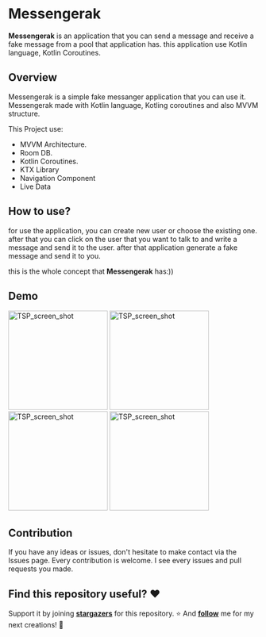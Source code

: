 # Messengerak

**Messengerak** is an application that you can send a message and receive a fake message from a pool that application has. this application use Kotlin language, Kotlin Coroutines.

## Overview

Messengerak is a simple fake messanger application that you can use it. Messengerak made with Kotlin language, Kotling coroutines and also MVVM structure.

This Project use:

- MVVM Architecture.
- Room DB.
- Kotlin Coroutines.
- KTX Library
- Navigation Component
- Live Data

## How to use?

for use the application, you can create new user or choose the existing one. after that you can click on the user that you want to talk to and write a message and send it to the user. after that application generate a fake message and send it to you. 

this is the whole concept that **Messengerak** has:))

## Demo

<img src="https://user-images.githubusercontent.com/75157969/179397519-b8f9f268-4f46-459e-91ab-9770b1a0db2e.jpg" alt="TSP_screen_shot" width="200"/>  
<img src="https://user-images.githubusercontent.com/75157969/179397464-cba8bc37-7e2f-4afc-aca1-52a14b8a2952.jpg" alt="TSP_screen_shot" width="200"/> 
 <img src="https://user-images.githubusercontent.com/75157969/179397559-f3d65b0f-9286-4833-bc86-ea085c01bcdb.jpg" alt="TSP_screen_shot" width="200"/>  
 <img src="https://user-images.githubusercontent.com/75157969/179397615-8f03121b-b9af-43f2-adfe-636156d54fa6.jpg" alt="TSP_screen_shot" width="200"/>  



## Contribution

If you have any ideas or issues, don't hesitate to make contact via the Issues page. Every contribution is welcome. I see every issues and pull requests you made.

## Find this repository useful? ❤️

Support it by joining **[stargazers](https://github.com/miladgoli/Messengerak/stargazers)** for this repository. ⭐
And **[follow](https://github.com/miladgoli)** me for my next creations! 🤩
